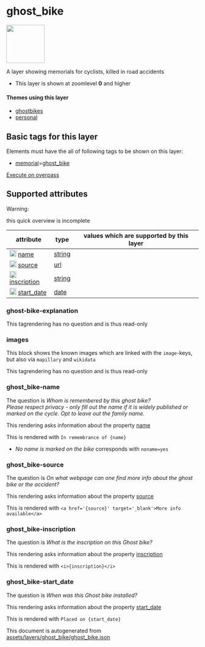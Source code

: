 [//]: # (WARNING: this file is automatically generated. Please find the sources at the bottom and edit those sources)

 ghost_bike 
============



<img src='https://mapcomplete.osm.be/./assets/layers/ghost_bike/ghost_bike.svg' height="100px"> 

A layer showing memorials for cyclists, killed in road accidents






  - This layer is shown at zoomlevel **0** and higher




#### Themes using this layer 





  - [ghostbikes](https://mapcomplete.osm.be/ghostbikes)
  - [personal](https://mapcomplete.osm.be/personal)




 Basic tags for this layer 
---------------------------



Elements must have the all of following tags to be shown on this layer:



  - <a href='https://wiki.openstreetmap.org/wiki/Key:memorial' target='_blank'>memorial</a>=<a href='https://wiki.openstreetmap.org/wiki/Tag:memorial%3Dghost_bike' target='_blank'>ghost_bike</a>


[Execute on overpass](http://overpass-turbo.eu/?Q=%5Bout%3Ajson%5D%5Btimeout%3A90%5D%3B(%20%20%20%20nwr%5B%22memorial%22%3D%22ghost_bike%22%5D(%7B%7Bbbox%7D%7D)%3B%0A)%3Bout%20body%3B%3E%3Bout%20skel%20qt%3B)



 Supported attributes 
----------------------



Warning: 

this quick overview is incomplete



attribute | type | values which are supported by this layer
----------- | ------ | ------------------------------------------
[<img src='https://mapcomplete.osm.be/assets/svg/statistics.svg' height='18px'>](https://taginfo.openstreetmap.org/keys/name#values) [name](https://wiki.openstreetmap.org/wiki/Key:name) | [string](../SpecialInputElements.md#string) | 
[<img src='https://mapcomplete.osm.be/assets/svg/statistics.svg' height='18px'>](https://taginfo.openstreetmap.org/keys/source#values) [source](https://wiki.openstreetmap.org/wiki/Key:source) | [url](../SpecialInputElements.md#url) | 
[<img src='https://mapcomplete.osm.be/assets/svg/statistics.svg' height='18px'>](https://taginfo.openstreetmap.org/keys/inscription#values) [inscription](https://wiki.openstreetmap.org/wiki/Key:inscription) | [string](../SpecialInputElements.md#string) | 
[<img src='https://mapcomplete.osm.be/assets/svg/statistics.svg' height='18px'>](https://taginfo.openstreetmap.org/keys/start_date#values) [start_date](https://wiki.openstreetmap.org/wiki/Key:start_date) | [date](../SpecialInputElements.md#date) | 




### ghost-bike-explanation 



This tagrendering has no question and is thus read-only





### images 



This block shows the known images which are linked with the `image`-keys, but also via `mapillary` and `wikidata`

This tagrendering has no question and is thus read-only





### ghost_bike-name 



The question is  *Whom is remembered by this ghost bike?<span class='question-subtext'><br/>Please respect privacy - only fill out the name if it is widely published or marked on the cycle. Opt to leave out the family name.</span>*

This rendering asks information about the property  [name](https://wiki.openstreetmap.org/wiki/Key:name) 

This is rendered with  `In remembrance of {name}`





  - *No name is marked on the bike*  corresponds with  `noname=yes`




### ghost_bike-source 



The question is  *On what webpage can one find more info about the ghost bike or the accident?*

This rendering asks information about the property  [source](https://wiki.openstreetmap.org/wiki/Key:source) 

This is rendered with  `<a href='{source}' target='_blank'>More info available</a>`





### ghost_bike-inscription 



The question is  *What is the inscription on this Ghost bike?*

This rendering asks information about the property  [inscription](https://wiki.openstreetmap.org/wiki/Key:inscription) 

This is rendered with  `<i>{inscription}</i>`





### ghost_bike-start_date 



The question is  *When was this Ghost bike installed?*

This rendering asks information about the property  [start_date](https://wiki.openstreetmap.org/wiki/Key:start_date) 

This is rendered with  `Placed on {start_date}`

 

This document is autogenerated from [assets/layers/ghost_bike/ghost_bike.json](https://github.com/pietervdvn/MapComplete/blob/develop/assets/layers/ghost_bike/ghost_bike.json)
